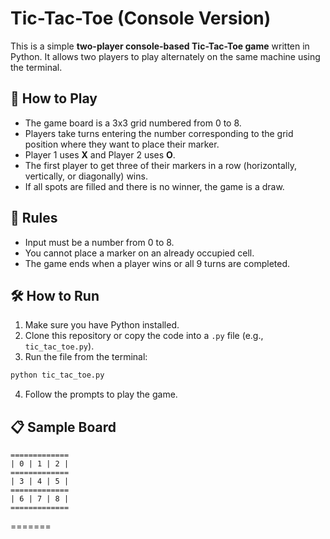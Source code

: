 # Tic-Tac-Toe (Console Version)

This is a simple **two-player console-based Tic-Tac-Toe game** written in Python. It allows two players to play alternately on the same machine using the terminal.

## 🔹 How to Play

- The game board is a 3x3 grid numbered from 0 to 8.
- Players take turns entering the number corresponding to the grid position where they want to place their marker.
- Player 1 uses **X** and Player 2 uses **O**.
- The first player to get three of their markers in a row (horizontally, vertically, or diagonally) wins.
- If all spots are filled and there is no winner, the game is a draw.

## 🧠 Rules

- Input must be a number from 0 to 8.
- You cannot place a marker on an already occupied cell.
- The game ends when a player wins or all 9 turns are completed.

## 🛠️ How to Run

1. Make sure you have Python installed.
2. Clone this repository or copy the code into a `.py` file (e.g., `tic_tac_toe.py`).
3. Run the file from the terminal:

```bash
python tic_tac_toe.py
```

4. Follow the prompts to play the game.

## 📋 Sample Board

```
=============  
| 0 | 1 | 2 |  
=============  
| 3 | 4 | 5 |  
=============  
| 6 | 7 | 8 |  
=============  
```
=======

